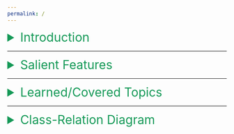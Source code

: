 ```yaml
---
permalink: /
---
```


<details>
  <summary style="color:#159957;font-size:2em;">Introduction</summary>
  <p>This project is based on the idea of an offline store management application which will handle shopping items in terms of categories. Our project has two main modules (i.e. Retailer & Customer), in which we have provided unique functionalities. We’ve also prioritized the application in terms of a GUI environment (by providing 2 diff. menu outlooks) so that it ensures a good interaction between the retailer/customer and the application with complete checkout process.<br><br>Hence, catering all the requirements of both Retailer & customer with an ensured smooth experience.</p>
</details>

---

<details>
  <summary style="color:#159957;font-size:2em;">Salient Features</summary>
  <br>
  <ul>
    <li>We have provided maximum abstraction so that the customer's data cannot be stolen/updated from app nor from its Files.</li>
    <li>We also ensured that all sensitive data is encrypted so that no info could be stole from files.</li>
    <li>The Code is in generalized format utilizing all C++ templates techniques, & variadic template function & Parameter pack (i.e., C++11 features).</li>
    <li>Our Project is capable of generating new Categories (i.e. Classes)
    At run-time, with up to 30 attributes.</li>
    <li>Our Application is portable, as it doesn’t require manual recompilation for generating new classes.
</li>
    <li>All Input data errors are validated using the generic function & its overloaded versions.</li>
    <li>Our application is also memory efficient (i.e. vector class approach used for Items Pointer Array).</li>
  </ul>
</details>
 
---

<details>
  <summary style="color:#159957;font-size:2em;">Learned/Covered Topics</summary>
  <br>
  <ul>
    <li>Filing (i.e. read/write abstract class objects)</li>
    <li>Inheritance (i.e. multi-level)</li>
    <li>Friend Classes</li>
    <li>Abstraction (i.e. all data is in private & protected mode)</li>
    <li>Polymorphism (func. overloading , func. Overriding, operator overloading)</li>
    <li>Encapsulation (i.e. all data is private/protected)</li>
    <li>Templates/ Variadic Templates (i.e. for generic funcs.)</li>
    <li>Pointer Arrays (i.e. 2D dynamic object pointer array)</li>
  </ul>
</details>
 
---
<details>
  <summary style="color:#159957;font-size:2em;">Class-Relation Diagram</summary>
  <br>
  <img src="https://user-images.githubusercontent.com/66676402/105533049-7a22ef80-5d0d-11eb-8143-7f31b4546be2.png" />
</details>
